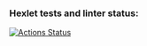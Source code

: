 ### Hexlet tests and linter status:
[![Actions Status](https://github.com/veb1994/java-project-78/actions/workflows/hexlet-check.yml/badge.svg)](https://github.com/veb1994/java-project-78/actions)